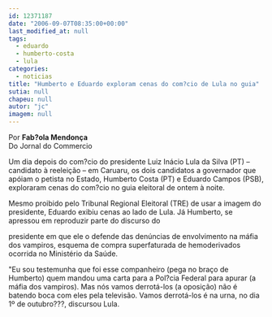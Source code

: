 ```yaml
---
id: 12371187
date: "2006-09-07T08:35:00+00:00"
last_modified_at: null
tags:
  - eduardo
  - humberto-costa
  - lula
categories:
  - noticias
title: "Humberto e Eduardo exploram cenas do com?cio de Lula no guia"
sutia: null
chapeu: null
autor: "jc"
imagem: null
---
```

<p>Por <strong>Fab?ola Mendon&ccedil;a<br /></strong>Do Jornal do Commercio</p>
<p>Um dia depois do com?cio do presidente Luiz In&aacute;cio Lula da Silva (PT) &ndash; candidato &agrave; reelei&ccedil;&atilde;o &ndash; em Caruaru, os dois candidatos a governador que ap&oacute;iam o petista no Estado, Humberto Costa (PT) e Eduardo Campos (PSB), exploraram cenas do com?cio no guia eleitoral de ontem &agrave; noite.</p>
<p>Mesmo proibido pelo Tribunal Regional Eleitoral (TRE) de usar a imagem do presidente, Eduardo exibiu cenas ao lado de Lula. J&aacute; Humberto, se apressou em reproduzir parte do discurso do</p>
<p>presidente em que ele o defende das den&uacute;ncias de envolvimento na m&aacute;fia dos vampiros, esquema de compra superfaturada de hemoderivados ocorrida no Minist&eacute;rio da Sa&uacute;de.</p>
<p>"Eu sou testemunha que foi esse companheiro (pega no bra&ccedil;o de Humberto) quem mandou uma carta para a Pol?cia Federal para apurar (a m&aacute;fia dos vampiros). Mas n&oacute;s vamos derrot&aacute;-los (a oposi&ccedil;&atilde;o) n&atilde;o &eacute; batendo boca com eles pela televis&atilde;o. Vamos derrot&aacute;-los &eacute; na urna, no dia 1&ordm; de outubro???, discursou Lula.<br /></p>
